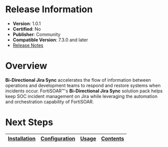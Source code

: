 # Release Information 

- **Version**: 1.0.1
- **Certified**: No 
- **Publisher**: Community 
- **Compatible Version**: 7.3.0 and later 
- [Release Notes](./release_notes.md)

# Overview 

**Bi-Directional Jira Sync** accelerates the flow of information between operations and development teams to respond and restore systems when incidents occur. FortiSOAR&trade;'s **Bi-Directional Jira Sync** solution pack helps keep SOC incident management on Jira while leveraging the automation and orchestration capability of FortiSOAR. 

# Next Steps 
| [Installation](./docs/setup.md#installation) | [Configuration](./docs/setup.md#configuration) | [Usage](./docs/usage.md) | [Contents](./docs/contents.md) |
|----------------------------------------------|------------------------------------------------|--------------------------|--------------------------------|